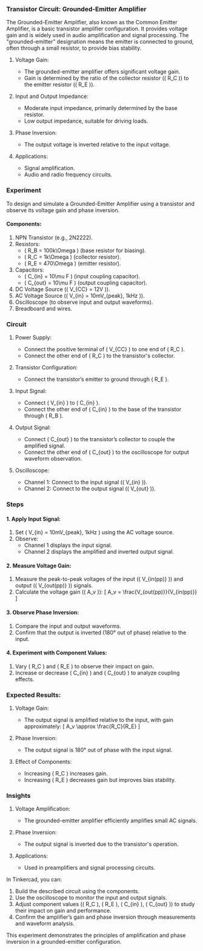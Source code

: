 ### Transistor Circuit: Grounded-Emitter Amplifier

The Grounded-Emitter Amplifier, also known as the Common Emitter Amplifier, is a basic transistor amplifier configuration. It provides voltage gain and is widely used in audio amplification and signal processing. The "grounded-emitter" designation means the emitter is connected to ground, often through a small resistor, to provide bias stability.

1. Voltage Gain:
   - The grounded-emitter amplifier offers significant voltage gain.
   - Gain is determined by the ratio of the collector resistor (\( R_C \)) to the emitter resistor (\( R_E \)).

2. Input and Output Impedance:
   - Moderate input impedance, primarily determined by the base resistor.
   - Low output impedance, suitable for driving loads.

3. Phase Inversion:
   - The output voltage is inverted relative to the input voltage.

4. Applications:
   - Signal amplification.
   - Audio and radio frequency circuits.

### Experiment

To design and simulate a Grounded-Emitter Amplifier using a transistor and observe its voltage gain and phase inversion.

#### Components:
1. NPN Transistor (e.g., 2N2222).
2. Resistors:
   - \( R_B = 100k\Omega \) (base resistor for biasing).
   - \( R_C = 1k\Omega \) (collector resistor).
   - \( R_E = 470\Omega \) (emitter resistor).
3. Capacitors:
   - \( C_{in} = 10\mu F \) (input coupling capacitor).
   - \( C_{out} = 10\mu F \) (output coupling capacitor).
4. DC Voltage Source (\( V_{CC} = 12V \)).
5. AC Voltage Source (\( V_{in} = 10mV_{peak}, 1kHz \)).
6. Oscilloscope (to observe input and output waveforms).
7. Breadboard and wires.

### Circuit

1. Power Supply:
   - Connect the positive terminal of \( V_{CC} \) to one end of \( R_C \).
   - Connect the other end of \( R_C \) to the transistor's collector.

2. Transistor Configuration:
   - Connect the transistor’s emitter to ground through \( R_E \).

3. Input Signal:
   - Connect \( V_{in} \) to \( C_{in} \).
   - Connect the other end of \( C_{in} \) to the base of the transistor through \( R_B \).

4. Output Signal:
   - Connect \( C_{out} \) to the transistor’s collector to couple the amplified signal.
   - Connect the other end of \( C_{out} \) to the oscilloscope for output waveform observation.

5. Oscilloscope:
   - Channel 1: Connect to the input signal (\( V_{in} \)).
   - Channel 2: Connect to the output signal (\( V_{out} \)).

### Steps

#### 1. Apply Input Signal:
1. Set \( V_{in} = 10mV_{peak}, 1kHz \) using the AC voltage source.
2. Observe:
   - Channel 1 displays the input signal.
   - Channel 2 displays the amplified and inverted output signal.

#### 2. Measure Voltage Gain:
1. Measure the peak-to-peak voltages of the input (\( V_{in(pp)} \)) and output (\( V_{out(pp)} \)) signals.
2. Calculate the voltage gain (\( A_v \)):
   \[
   A_v = \frac{V_{out(pp)}}{V_{in(pp)}}
   \]

#### 3. Observe Phase Inversion:
1. Compare the input and output waveforms.
2. Confirm that the output is inverted (180° out of phase) relative to the input.

#### 4. Experiment with Component Values:
1. Vary \( R_C \) and \( R_E \) to observe their impact on gain.
2. Increase or decrease \( C_{in} \) and \( C_{out} \) to analyze coupling effects.

### Expected Results:

1. Voltage Gain:
   - The output signal is amplified relative to the input, with gain approximately:
     \[
     A_v \approx \frac{R_C}{R_E}
     \]

2. Phase Inversion:
   - The output signal is 180° out of phase with the input signal.

3. Effect of Components:
   - Increasing \( R_C \) increases gain.
   - Increasing \( R_E \) decreases gain but improves bias stability.

### Insights

1. Voltage Amplification:
   - The grounded-emitter amplifier efficiently amplifies small AC signals.

2. Phase Inversion:
   - The output signal is inverted due to the transistor's operation.

3. Applications:
   - Used in preamplifiers and signal processing circuits.

In Tinkercad, you can:
1. Build the described circuit using the components.
2. Use the oscilloscope to monitor the input and output signals.
3. Adjust component values (\( R_C \), \( R_E \), \( C_{in} \), \( C_{out} \)) to study their impact on gain and performance.
4. Confirm the amplifier’s gain and phase inversion through measurements and waveform analysis.

This experiment demonstrates the principles of amplification and phase inversion in a grounded-emitter configuration.
